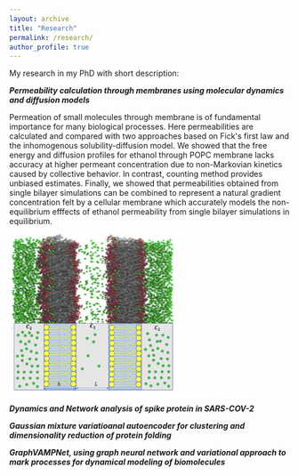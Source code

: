 ```yaml
---
layout: archive
title: "Research"
permalink: /research/
author_profile: true
---
```


My research in my PhD with short description:

***Permeability calculation through membranes using molecular dynamics and diffusion models***

Permeation of small molecules through membrane is of fundamental importance for many biological processes. Here permeabilities are calculated and compared with two approaches based on Fick's first law and the inhomogenous solubility-diffusion model. We showed that the free energy and diffusion profiles for ethanol through POPC membrane lacks accuracy at higher permeant concentration due to non-Markovian kinetics caused by collective behavior. In contrast, counting method provides unbiased estimates. Finally, we showed that permeabilities obtained from single bilayer simulations can be combined to represent a natural gradient concentration felt by a cellular membrane which accurately models the non-equilibrium efffects of ethanol permeability from single bilayer simulations in equilibrium. 

<img style='align: right;' width='300' src='../images/proj1.png'/>

***Dynamics and Network analysis of spike protein in SARS-COV-2***



***Gaussian mixture variatioanal autoencoder for clustering and dimensionality reduction of protein folding***


***GraphVAMPNet, using graph neural network and variational approach to mark processes for dynamical modeling of biomolecules***

